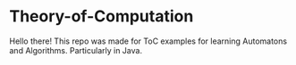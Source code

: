 # Theory-of-Computation

Hello there! This repo was made for ToC examples for learning Automatons and Algorithms. Particularly in Java.
